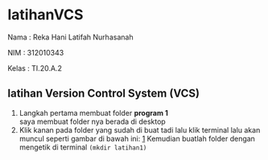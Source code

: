 # latihanVCS
Nama	: Reka Hani Latifah Nurhasanah

NIM	: 312010343

Kelas	: TI.20.A.2

## latihan Version Control System (VCS)

1. 	Langkah pertama membuat folder **program 1**  
saya membuat folder nya berada 	di 	desktop 
2.	Klik kanan pada folder yang sudah di buat tadi lalu klik terminal
	lalu akan muncul seperti gambar di bawah ini:
 [1](https://user-images.githubusercontent.com/72785627/96355253-c0aeef80-1109-11eb-84f7-64c1d222aa0f.png)
 Kemudian buatlah folder dengan mengetik di terminal `(mkdir latihan1)`
